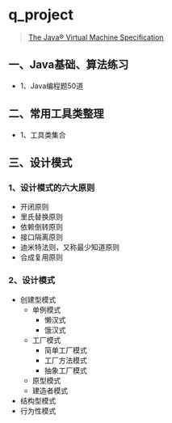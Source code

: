 #  q_project

> [The Java® Virtual Machine Specification](https://docs.oracle.com/javase/specs/jvms/se8/html/index.html)

## 一、Java基础、算法练习 
 * 1、Java编程题50道
 
## 二、常用工具类整理 
 * 1、工具类集合
 
## 三、设计模式
### 1、设计模式的六大原则
* 开闭原则
* 里氏替换原则
* 依赖倒转原则
* 接口隔离原则
* 迪米特法则，又称最少知道原则
* 合成复用原则

### 2、设计模式
* 创建型模式
  * 单例模式
    * 懒汉式
    * 饿汉式
  * 工厂模式
    * 简单工厂模式
    * 工厂方法模式
    * 抽象工厂模式
  * 原型模式
  * 建造者模式
* 结构型模式
* 行为性模式

















